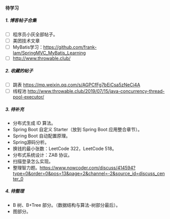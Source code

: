 #### 待学习

##### 1. 博客帖子合集

- [ ] 程序员小灰全部帖子。
- [ ] 美团技术文章
- [ ] MyBatis学习：https://github.com/frank-lam/SpringMVC_MyBatis_Learning
- [ ] http://www.throwable.club/

##### 2. 收藏的帖子

- [ ] 跳表 https://mp.weixin.qq.com/s/AGPCfFg7bEiCsa5zNeCi4A
- [ ] 线程池 http://www.throwable.club/2019/07/15/java-concurrency-thread-pool-executor/

##### 3. 待补充

- 分布式生成 ID 算法。
- Spring Boot 自定义 Starter（放到 Spring Boot 应用整合章节）。
- Spring Boot 自动配置原理。
- Spring源码分析。
- 换钱的最小张数：LeetCode 322，LeetCode 518。
- 分布式系统设计：ZAB 协议。
- 扫描登录怎么实现。
- 整理智力题。https://www.nowcoder.com/discuss/414594?type=0&order=0&pos=13&page=2&channel=-2&source_id=discuss_center_0

##### 4. 待整理

- B 树、B+Tree 部分。（数据结构与算法-树部分最后）。
- 图部分。

